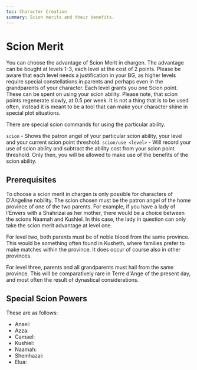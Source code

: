 ```yaml
---
toc: Character Creation
summary: Scion merits and their benefits.
---
```

# Scion Merit
You can choose the advantage of Scion Merit in chargen. The advantage can be bought at levels 1-3, each level at the cost of 2 points. Please be aware that each level needs a justification in your BG, as higher levels require special constellations in parents and perhaps even in the grandparents of your character. Each level grants you one Scion point. These can be spent on using your scion ability. Please note, that scion points regenerate slowly, at 0.5 per week. It is not a thing that is to be used often, instead it is meant to be a tool that can make your character shine in special plot situations.

There are special scion commands for using the particular ability. 

`scion` - Shows the patron angel of your particular scion ability, your level and your current scion point threshold.
`scion/use <level>` - Will record your use of scion ability and subtract the ability cost from your scion point threshold. Only then, you will be allowed to make use of the benefits of the scion ability.

## Prerequisites
To choose a scion merit in chargen is only possible for characters of D'Angeline nobility. The scion chosen must be the patron angel of the home province of one of the two parents. For example, if you have a lady of l'Envers with a Shahrizai as her mother, there would be a choice between the scions Naamah and Kushiel. In this case, the lady in question can only take the scion merit advantage at level one.

For level two, both parents must be of noble blood from the same province. This would be something often found in Kusheth, where families prefer to make matches within the province. It does occur of course also in other provinces.

For level three, parents and all grandparents must hail from the same province. This will be comparatively rare in Terre d'Ange of the present day, and most often the result of dynastical considerations.

## Special Scion Powers
These are as follows:

* Anael: <tbd>
* Azza: <tbd>
* Camael: <tbd>
* Kushiel: <tbd>
* Naamah: <tbd>
* Shemhazai: <tbd>
* Elua: <tbd>
  
